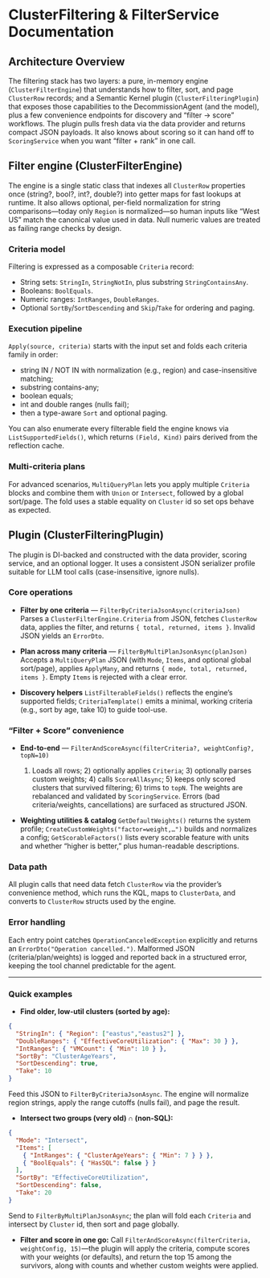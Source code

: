 # ClusterFiltering & FilterService Documentation

## Architecture Overview

The filtering stack has two layers: a pure, in-memory engine (`ClusterFilterEngine`) that understands how to filter, sort, and page `ClusterRow` records; and a Semantic Kernel plugin (`ClusterFilteringPlugin`) that exposes those capabilities to the DecommissionAgent (and the model), plus a few convenience endpoints for discovery and “filter → score” workflows. The plugin pulls fresh data via the data provider and returns compact JSON payloads. It also knows about scoring so it can hand off to `ScoringService` when you want “filter + rank” in one call. &#x20;

## Filter engine (ClusterFilterEngine)

The engine is a single static class that indexes all `ClusterRow` properties once (string?, bool?, int?, double?) into getter maps for fast lookups at runtime. It also allows optional, per-field normalization for string comparisons—today only `Region` is normalized—so human inputs like “West US” match the canonical value used in data. Null numeric values are treated as failing range checks by design. &#x20;

### Criteria model

Filtering is expressed as a composable `Criteria` record:

* String sets: `StringIn`, `StringNotIn`, plus substring `StringContainsAny`.
* Booleans: `BoolEquals`.
* Numeric ranges: `IntRanges`, `DoubleRanges`.
* Optional `SortBy`/`SortDescending` and `Skip`/`Take` for ordering and paging.&#x20;

### Execution pipeline

`Apply(source, criteria)` starts with the input set and folds each criteria family in order:

* string IN / NOT IN with normalization (e.g., region) and case-insensitive matching;
* substring contains-any;
* boolean equals;
* int and double ranges (nulls fail);
* then a type-aware `Sort` and optional paging.  &#x20;

You can also enumerate every filterable field the engine knows via `ListSupportedFields()`, which returns `(Field, Kind)` pairs derived from the reflection cache.&#x20;

### Multi-criteria plans

For advanced scenarios, `MultiQueryPlan` lets you apply multiple `Criteria` blocks and combine them with `Union` or `Intersect`, followed by a global sort/page. The fold uses a stable equality on `Cluster` id so set ops behave as expected.  &#x20;

## Plugin (ClusterFilteringPlugin)

The plugin is DI-backed and constructed with the data provider, scoring service, and an optional logger. It uses a consistent JSON serializer profile suitable for LLM tool calls (case-insensitive, ignore nulls). &#x20;

### Core operations

* **Filter by one criteria** — `FilterByCriteriaJsonAsync(criteriaJson)`
  Parses a `ClusterFilterEngine.Criteria` from JSON, fetches `ClusterRow` data, applies the filter, and returns `{ total, returned, items }`. Invalid JSON yields an `ErrorDto`.&#x20;

* **Plan across many criteria** — `FilterByMultiPlanJsonAsync(planJson)`
  Accepts a `MultiQueryPlan` JSON (with `Mode`, `Items`, and optional global sort/page), applies `ApplyMany`, and returns `{ mode, total, returned, items }`. Empty `Items` is rejected with a clear error.&#x20;

* **Discovery helpers**
  `ListFilterableFields()` reflects the engine’s supported fields; `CriteriaTemplate()` emits a minimal, working criteria (e.g., sort by age, take 10) to guide tool-use. &#x20;

### “Filter + Score” convenience

* **End-to-end** — `FilterAndScoreAsync(filterCriteria?, weightConfig?, topN=10)`

  1. Loads all rows; 2) optionally applies `Criteria`; 3) optionally parses custom weights; 4) calls `ScoreAllAsync`; 5) keeps only scored clusters that survived filtering; 6) trims to `topN`. The weights are rebalanced and validated by `ScoringService`. Errors (bad criteria/weights, cancellations) are surfaced as structured JSON.    &#x20;

* **Weighting utilities & catalog**
  `GetDefaultWeights()` returns the system profile; `CreateCustomWeights("factor=weight,…")` builds and normalizes a config; `GetScorableFactors()` lists every scorable feature with units and whether “higher is better,” plus human-readable descriptions.   &#x20;

### Data path

All plugin calls that need data fetch `ClusterRow` via the provider’s convenience method, which runs the KQL, maps to `ClusterData`, and converts to `ClusterRow` structs used by the engine.&#x20;

### Error handling

Each entry point catches `OperationCanceledException` explicitly and returns an `ErrorDto("Operation cancelled.")`. Malformed JSON (criteria/plan/weights) is logged and reported back in a structured error, keeping the tool channel predictable for the agent.  &#x20;

---

### Quick examples

* **Find older, low-util clusters (sorted by age):**

```json
{
  "StringIn": { "Region": ["eastus","eastus2"] },
  "DoubleRanges": { "EffectiveCoreUtilization": { "Max": 30 } },
  "IntRanges": { "VMCount": { "Min": 10 } },
  "SortBy": "ClusterAgeYears",
  "SortDescending": true,
  "Take": 10
}
```

Feed this JSON to `FilterByCriteriaJsonAsync`. The engine will normalize region strings, apply the range cutoffs (nulls fail), and page the result.  &#x20;

* **Intersect two groups (very old) ∩ (non-SQL):**

```json
{
  "Mode": "Intersect",
  "Items": [
    { "IntRanges": { "ClusterAgeYears": { "Min": 7 } } },
    { "BoolEquals": { "HasSQL": false } }
  ],
  "SortBy": "EffectiveCoreUtilization",
  "SortDescending": false,
  "Take": 20
}
```

Send to `FilterByMultiPlanJsonAsync`; the plan will fold each `Criteria` and intersect by `Cluster` id, then sort and page globally. &#x20;

* **Filter and score in one go:**
  Call `FilterAndScoreAsync(filterCriteria, weightConfig, 15)`—the plugin will apply the criteria, compute scores with your weights (or defaults), and return the top 15 among the survivors, along with counts and whether custom weights were applied. &#x20;
